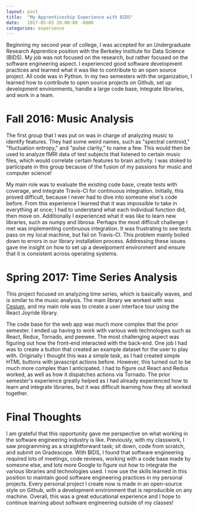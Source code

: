 ```yaml
---
layout: post
title:  "My Apprenticeship Experience with BIDS"
date:   2017-05-03 20:00:00 -0800
categories: experience
---
```

Beginning my second year of college, I was accepted for an Undergraduate Research Apprentice position with the Berkeley Institute for Data Science (BIDS). My job was not focused on the research, but rather focused on the software engineering aspect. I experienced good software development practices and learned what it was like to contribute to an open source project. All code was in Python. In my two semesters with the organization, I learned how to contribute to open source projects on Github, set up development environments, handle a large code base, integrate libraries, and work in a team.

# Fall 2016: Music Analysis
The first group that I was put on was in charge of analyzing music to identify features. They had some weird names, such as "spectral centroid," "fluctuation entropy," and "pulse clarity," to name a few. This would then be used to analyze fMRI data of test subjects that listened to certain music files, which would correlate certain features to brain activity. I was stoked to participate in this group because of the fusion of my passions for music and computer science!

My main role was to evaluate the existing code base, create tests with coverage, and integrate Travis-CI for continuous integration. Initially, this proved difficult, because I never had to dive into someone else's code before. From this experience I learned that it was impossible to take in everything at once; I had to understand what each individual function did, then move on. Additionally I experienced what it was like to learn new libraries, such as numpy and librosa. Perhaps the most difficult challenge I met was implementing continuous integration. It was frustrating to see tests pass on my local machine, but fail on Travis-CI. This problem mainly boiled down to errors in our library installation process. Addressing these issues gave me insight on how to set up a develpoment environment and ensure that it is consistent across operating systems.

# Spring 2017: Time Series Analysis
This project focused on analyzing time series, which is basically waves, and is similar to the music analysis. The main library we worked with was [Cesium](http://cesium-ml.org/), and my main role was to create a user interface tour using the React Joyride library.

The code base for the web app was much more complex that the prior semester. I ended up having to work with various web technologies such as React, Redux, Tornado, and peewee. The most challenging aspect was figuring out how the front-end interacted with the back-end. One job I had was to create a button that created an example dataset for the user to play with. Originally I thought this was a simple task, as I had created simple HTML buttons with javascript actions before. However, this turned out to be much more complex than I anticipated. I had to figure out React and Redux worked, as well as how it dispatches actions via Tornado. The prior semester's experience greatly helped as I had already experienced how to learn and integrate libraries, but it was difficult learning how they all worked together.

# Final Thoughts
I am grateful that this opportunity gave me perspective on what working in the software engineering industry is like. Previously, with my classwork, I saw programming as a straightforward task; sit down, code from scratch, and submit on Gradescope. With BIDS, I found that software engineering required lots of meetings, code reviews, working with a code base made by someone else, and lots more Google to figure out how to integrate the various libraries and technologies used. I now use the skills learned in this position to maintain good software engineering practices in my personal projects. Every personal project I create now is made in an open-source style on Github, with a development environment that is reproducible on any machine. Overall, this was a great educational experience and I hope to continue learning about software engineering outside of my classes!